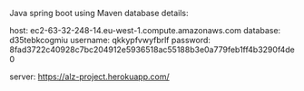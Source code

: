 Java spring boot using Maven
database details:

host: ec2-63-32-248-14.eu-west-1.compute.amazonaws.com
database: d35tebkcogmiu
username: qkkypfvwyfbrlf
password: 8fad3722c40928c7bc204912e5936518ac55188b3e0a779feb1ff4b3290f4de0

server: https://alz-project.herokuapp.com/
